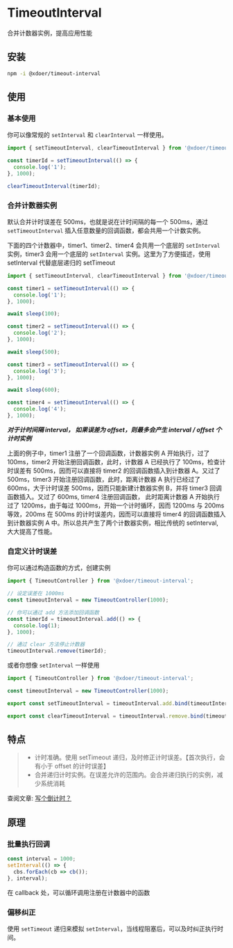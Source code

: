 # TimeoutInterval

合并计数器实例，提高应用性能

## 安装

```bash
npm -i @xdoer/timeout-interval
```

## 使用

### 基本使用

你可以像常规的 `setInterval` 和 `clearInterval` 一样使用。

```ts
import { setTimeoutInterval, clearTimeoutInterval } from '@xdoer/timeout-interval';

const timerId = setTimeoutInterval(() => {
  console.log('1');
}, 1000);

clearTimeoutInterval(timerId);
```

### 合并计数器实例

默认合并计时误差在 500ms，也就是说在计时间隔的每一个 500ms，通过 `setTimeoutInterval` 插入任意数量的回调函数，都会共用一个计数实例。

下面的四个计数器中，timer1、timer2、timer4 会共用一个底层的 `setInterval` 实例，timer3 会用一个底层的 `setInterval` 实例。这里为了方便描述，使用 setInterval 代替底层递归的 setTimeout

```ts
import { setTimeoutInterval, clearTimeoutInterval } from '@xdoer/timeout-interval';

const timer1 = setTimeoutInterval(() => {
  console.log('1');
}, 1000);

await sleep(100);

const timer2 = setTimeoutInterval(() => {
  console.log('2');
}, 1000);

await sleep(500);

const timer3 = setTimeoutInterval(() => {
  console.log('3');
}, 1000);

await sleep(600);

const timer4 = setTimeoutInterval(() => {
  console.log('4');
}, 1000);
```

**_对于计时间隔 interval， 如果误差为 offset，则最多会产生 interval / offset 个计时实例_**

上面的例子中，timer1 注册了一个回调函数，计数器实例 A 开始执行，过了 100ms，timer2 开始注册回调函数，此时，计数器 A 已经执行了 100ms，检查计时误差有 500ms，因而可以直接将 timer2 的回调函数插入到计数器 A。又过了 500ms，timer3 开始注册回调函数，此时，距离计数器 A 执行已经过了 600ms，大于计时误差 500ms，因而只能新建计数器实例 B，并将 timer3 回调函数插入。又过了 600ms, timer4 注册回调函数， 此时距离计数器 A 开始执行过了 1200ms，由于每过 1000ms，开始一个计时循环，因而 1200ms 与 200ms 等效，200ms 在 500ms 的计时误差内，因而可以直接将 timer4 的回调函数插入到计数器实例 A 中。所以总共产生了两个计数器实例，相比传统的 setInterval, 大大提高了性能。

### 自定义计时误差

你可以通过构造函数的方式，创建实例

```ts
import { TimeoutController } from '@xdoer/timeout-interval';

// 设定误差在 1000ms
const timeoutInterval = new TimeoutController(1000);

// 你可以通过 add 方法添加回调函数
const timerId = timeoutInterval.add(() => {
  console.log(1);
}, 1000);

// 通过 clear 方法停止计数器
timeoutInterval.remove(timerId);
```

或者你想像 `setInterval` 一样使用

```ts
import { TimeoutController } from '@xdoer/timeout-interval';

const timeoutInterval = new TimeoutController(1000);

export const setTimeoutInterval = timeoutInterval.add.bind(timeoutInterval);

export const clearTimeoutInterval = timeoutInterval.remove.bind(timeoutInterval);
```

## 特点

> - 计时准确。使用 setTimeout 递归，及时修正计时误差。【首次执行，会有小于 offset 的计时误差】
> - 合并递归计时实例。在误差允许的范围内。会合并递归执行的实例，减少系统消耗

查阅文章: [写个倒计时？](https://aiyou.life/post/iWhkaOqqO/)

## 原理

### 批量执行回调

```ts
const interval = 1000;
setInterval(() => {
  cbs.forEach(cb => cb());
}, interval);
```

在 callback 处，可以循环调用注册在计数器中的函数

### 偏移纠正

使用 `setTimeout` 递归来模拟 `setInterval`，当线程阻塞后，可以及时纠正执行时间。

